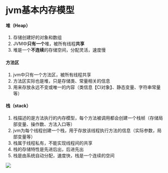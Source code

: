 
# jvm基本内存模型

#### 堆（Heap）

1. 存储创建好的对象和数组
2. JVM中**只有一个**堆，被所有线程**共享**
3. 堆是一个**不连续**的存储空间，分配灵活，速度慢



#### 方法区

1. jvm中只有一个方法区，被所有线程共享
2. 方法区实际也是堆，只是存储类、常量相关的信息
3. 用来存放永远不变或唯一的内容（类信息【Cl对象】、静态变量、字符串常量等）



#### 栈（stack）

1. 栈描述的是方法执行的内存模型，每个方法被调用都会创建一个栈帧（存储局部变量、操作数、方法入口等）
2. jvm为每个线程创建一个栈，用于存放该线程执行方法的信息（实际参数，局部变量等）
3. 栈属于线程私有，不能实现线程间的共享
4. 栈的存储特性是先进后出，后进先出
5. 栈是由系统自动分配，速度快，栈是一个连续的空间



![](https://syske-pic-bed.oss-cn-hangzhou.aliyuncs.com/imgs/images/20201011093454.png)
